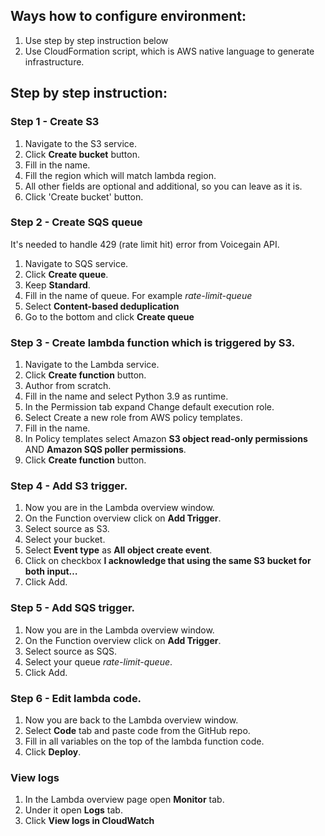 ## Ways how to configure environment:
1. Use step by step instruction below
2. Use CloudFormation script, which is AWS native language to generate infrastructure.

## Step by step instruction:
### Step 1 - Create S3
1. Navigate to the S3 service.
2. Click **Create bucket** button.
3. Fill in the name.
4. Fill the region which will match lambda region.
5. All other fields are optional and additional, so you can leave as it is.
6. Click 'Create bucket' button.

### Step 2 - Create SQS queue
It's needed to handle 429 (rate limit hit) error from Voicegain API.
1. Navigate to SQS service.
2. Click **Create queue**.
3. Keep **Standard**.
4. Fill in the name of queue. For example _rate-limit-queue_
5. Select **Content-based deduplication**
6. Go to the bottom and click **Create queue**

### Step 3 - Create lambda function which is triggered by S3.
1. Navigate to the Lambda service.
2. Click **Create function** button.
3. Author from scratch.
4. Fill in the name and select Python 3.9 as runtime.
5. In the Permission tab expand Change default execution role.
6. Select Create a new role from AWS policy templates.
7. Fill in the name.
8. In Policy templates select Amazon **S3 object read-only permissions** AND **Amazon SQS poller permissions**.
9. Click **Create function** button.

### Step 4 - Add S3 trigger.
1. Now you are in the Lambda overview window.
2. On the Function overview click on **Add Trigger**.
3. Select source as S3.
4. Select your bucket.
5. Select **Event type** as **All object create event**.
6. Click on checkbox **I acknowledge that using the same S3 bucket for both input…**
7. Click Add.

### Step 5 - Add SQS trigger.
1. Now you are in the Lambda overview window.
2. On the Function overview click on **Add Trigger**.
3. Select source as SQS.
4. Select your queue _rate-limit-queue_.
5. Click Add.

### Step 6 - Edit lambda code.
1. Now you are back to the Lambda overview window.
2. Select **Code** tab and paste code from the GitHub repo.
3. Fill in all variables on the top of the lambda function code.
4. Click **Deploy**.

### View logs
1. In the Lambda overview page open **Monitor** tab.
2. Under it open **Logs** tab.
3. Click **View logs in CloudWatch**